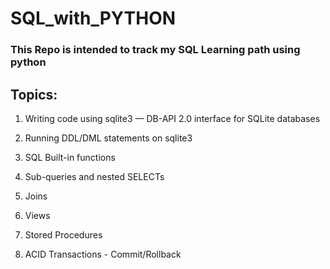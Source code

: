# SQL_with_PYTHON
### This Repo is intended to track my SQL Learning path using python

## Topics:
1. Writing code using sqlite3 — DB-API 2.0 interface for SQLite databases

2. Running DDL/DML statements on sqlite3

3. SQL Built-in functions

4. Sub-queries and nested SELECTs

5. Joins

6. Views

7. Stored Procedures

8. ACID Transactions - Commit/Rollback
